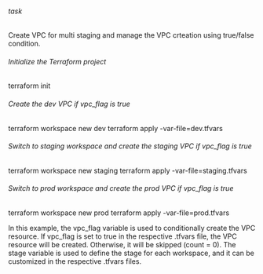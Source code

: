 ###### task
Create VPC for multi staging and manage the VPC crteation using true/false condition.


###### Initialize the Terraform project

terraform init

###### Create the dev VPC if vpc_flag is true
terraform workspace new dev
terraform apply -var-file=dev.tfvars

###### Switch to staging workspace and create the staging VPC if vpc_flag is true
terraform workspace new staging
terraform apply -var-file=staging.tfvars

###### Switch to prod workspace and create the prod VPC if vpc_flag is true
terraform workspace new prod
terraform apply -var-file=prod.tfvars


In this example, the vpc_flag variable is used to conditionally create the VPC resource. If vpc_flag is set to true in the respective .tfvars file, the VPC resource will be created. Otherwise, it will be skipped (count = 0). The stage variable is used to define the stage for each workspace, and it can be customized in the respective .tfvars files.
